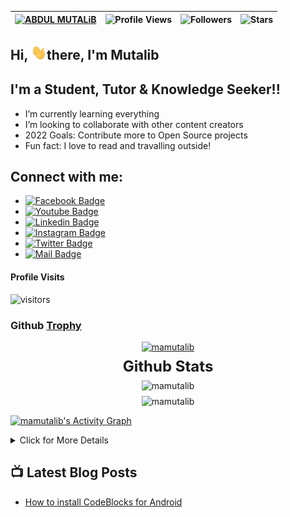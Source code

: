 
| [![ABDUL MUTALiB](https://img.shields.io/badge/ABDUL%20MUTALiB-ABDUL%20MUTALiB-blue)](https://MAMUTALIB.GITHUB.IO) | ![Profile Views](https://komarev.com/ghpvc/?username=mamutalib&color=green) | ![Followers](https://img.shields.io/github/followers/mamutalib) | ![Stars](https://img.shields.io/github/stars/mamutalib?label=Profile%20Stars&logo=Profile%20stars&logoColor=g) |
--| --| --| --|

<!--Welcome Message-->
## Hi, <img src="assets/hello.gif" width="5%" alt="Hi">there, I'm Mutalib 

<!--Short Description about me and my work-->
## I'm a Student, Tutor & Knowledge Seeker!!

- I’m currently learning everything 
- I’m looking to collaborate with other content creators
- 2022 Goals: Contribute more to Open Source projects
- Fun fact: I love to read and travalling outside!
 
<!--Social Media link-->
## Connect with me:
- [![Facebook Badge](https://img.shields.io/badge/Facebook-1877F2?style=for-the-badge&logo=facebook&logoColor=white)](https://www.facebook.com/mamutalibcse)
- [![Youtube Badge](https://img.shields.io/badge/YouTube-FF0000?style=for-the-badge&logo=youtube&logoColor=white)](https://www.youtube.com/channel/UCcQGtVlG6-c9IreJnlT7TaA)
- [![Linkedin Badge](https://img.shields.io/badge/LinkedIn-0077B5?style=for-the-badge&logo=linkedin&logoColor=white)](https://www.linkedin.com/in/mamutalibcse) 
- [![Instagram Badge](https://img.shields.io/badge/Instagram-E4405F?style=for-the-badge&logo=instagram&logoColor=white)](https://www.instagram.com/mamutalibcse/) 
- [![Twitter Badge](https://img.shields.io/badge/Twitter-1DA1F2?style=for-the-badge&logo=twitter&logoColor=white)](https://twitter.com/mamutalibcse) 
- [![Mail Badge](https://img.shields.io/badge/Gmail-D14836?style=for-the-badge&logo=gmail&logoColor=white)](mailto:mutalibcse@yahoo.com)

<!--Profile Visit-->  
#### Profile Visits

![visitors](https://visitor-badge.glitch.me/badge?page_id=mamutalib.mamutalib)

<!--
Taken From
https://github.com/ryo-ma/github-profile-trophy
-->
### Github [Trophy](https://github.com/ryo-ma/github-profile-trophy)
<p align="center" style='margin: 16px 4px 8px;'>
    <a href="https://github.com/mamutalib">
        <img src="https://github-profile-trophy.vercel.app/?username=mamutalib&theme=matrix&row=2&column=3" alt="mamutalib" />
    </a>
</p>



<!--[![Mutalib's github stats](https://github-readme-stats.vercel.app/api?username=mamutalib&count_private=true&theme=tokyonight&hide=contribs,prs)](https://github.com/mamutalib/mamutalib)-->

[//]: # "Below stat's script taken from unknown source."
<h3 align="center" style='margin: 0px 4px 8px; font-size: 24px;'>
    Github Stats
</h3>

<!-- language stats
<p align="center" style='margin: 8px 4px;'>
    <img src="https://github-readme-stats.vercel.app/api/top-langs?username=mamutalib&show_icons=true&locale=en&layout=compact&theme=gruvbox" alt="mamutalib" />
</p>
-->

<p align="center" style='margin: 8px 4px;'>
    <img src="https://github-readme-stats.vercel.app/api?username=mamutalib&show_icons=true&locale=en&theme=gruvbox" alt="mamutalib" />
</p>
<p align="center" style='margin: 8px 4px;'>
    <img src="https://github-readme-streak-stats.herokuapp.com?user=mamutalib&theme=hacker&hide_border=true&date_format=j%20M%5B%20Y%5D" alt="mamutalib" />
</p>


<!-- https://github.com/ashutosh00710/github-readme-activity-graph -->
<a href="https://github.com/mamutalib"><img alt="mamutalib's Activity Graph" src="https://activity-graph.herokuapp.com/graph?username=mamutalib&bg_color=1F222E&color=F8D866&line=F85D7F&point=FFFFFF&hide_border=true"/></a>

<details>
<summary> Click for More Details
</summary>
<br>

![Metrics](https://metrics.lecoq.io/mamutalib?template=classic&languages=1&introduction=1&isocalendar=1&people=1&gists=1&followup=1&lines=1&notable=1&achievements=1&activity=1&isocalendar.duration=half-year&languages.limit=8&languages.sections=most-used&languages.colors=github&languages.threshold=0%25&languages.indepth=false&languages.recent.load=300&languages.recent.days=14&introduction.title=true&people.limit=24&people.size=28&people.types=followers%2C%20following&people.identicons=false&people.shuffle=false&followup.sections=repositories&activity.limit=5&activity.load=300&activity.days=14&activity.filter=all&activity.visibility=all&activity.timestamps=false&achievements.threshold=C&achievements.secrets=true&achievements.limit=0&notable.repositories=false&config.timezone=Asia%2FCalcutta) 
</details>

<!--START_SECTION:waka-->
<!--END_SECTION:waka-->

## 📺 Latest Blog Posts

<!-- BLOG-POST-LIST:START -->
- [How to install CodeBlocks for Android](https://www.youtube.com/watch?v=hz8EXInUyac)
<!-- BLOG-POST-LIST:END -->


